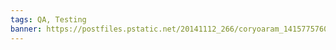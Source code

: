 ```yaml
---
tags: QA, Testing
banner: https://postfiles.pstatic.net/20141112_266/coryoaram_1415775760614mu2Y6_JPEG/background2.jpg?type=w1
---
```


